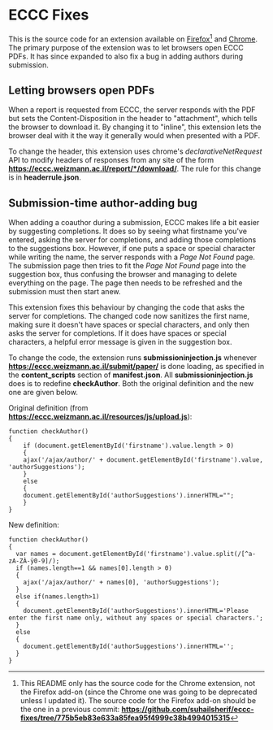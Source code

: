 # ECCC Fixes

This is the source code for an extension available on [Firefox](https://addons.mozilla.org/en-US/firefox/addon/eccc-fixes/)[^1] and [Chrome](https://chrome.google.com/webstore/detail/open-eccc-pdfs-in-browser/lnifepjecfiflmicmonkioobagcnfehf). The primary purpose of the extension was to let browsers open ECCC PDFs. It has since expanded to also fix a bug in adding authors during submission.

## Letting browsers open PDFs

When a report is requested from ECCC, the server responds with the PDF but sets the Content-Disposition in the header to "attachment", which tells the browser to download it. By changing it to "inline", this extension lets the browser deal with it the way it generally would when presented with a PDF.

To change the header, this extension uses chrome's *declarativeNetRequest* API to modify headers of responses from any site of the form **https://eccc.weizmann.ac.il/report/*/download/**. The rule for this change is in **headerrule.json**.

## Submission-time author-adding bug

When adding a coauthor during a submission, ECCC makes life a bit easier by suggesting completions. It does so by seeing what firstname you've entered, asking the server for completions, and adding those completions to the suggestions box. However, if one puts a space or special character while writing the name, the server responds with a *Page Not Found* page. The submission page then tries to fit the *Page Not Found* page into the suggestion box, thus confusing the browser and managing to delete everything on the page. The page then needs to be refreshed and the submission must then start anew.

This extension fixes this behaviour by changing the code that asks the server for completions. The changed code now sanitizes the first name, making sure it doesn't have spaces or special characters, and only then asks the server for completions. If it does have spaces or special characters, a helpful error message is given in the suggestion box.

To change the code, the extension runs **submissioninjection.js** whenever **https://eccc.weizmann.ac.il/submit/paper/** is done loading, as specified in the **content_scripts** section of **manifest.json**. All **submissioninjection.js** does is to redefine **checkAuthor**. Both the original definition and the new one are given below.

Original definition (from **https://eccc.weizmann.ac.il/resources/js/upload.js**):

    function checkAuthor()
    {
        if (document.getElementById('firstname').value.length > 0)
        {
        ajax('/ajax/author/' + document.getElementById('firstname').value, 'authorSuggestions');
        }
        else
        {
        document.getElementById('authorSuggestions').innerHTML="";
        }
    }

New definition:

    function checkAuthor()
    {
      var names = document.getElementById('firstname').value.split(/[^a-zA-ZÀ-ÿ0-9]/);
      if (names.length==1 && names[0].length > 0)
      {
        ajax('/ajax/author/' + names[0], 'authorSuggestions');
      }
      else if(names.length>1)
      {
        document.getElementById('authorSuggestions').innerHTML='Please enter the first name only, without any spaces or special characters.';
      }
      else
      {
        document.getElementById('authorSuggestions').innerHTML='';
      }
    }

[^1]: This README only has the source code for the Chrome extension, not the Firefox add-on (since the Chrome one was going to be deprecated unless I updated it). The source code for the Firefox add-on should be the one in a previous commit: **https://github.com/suhailsherif/eccc-fixes/tree/775b5eb83e633a85fea95f4999c38b4994015315**
